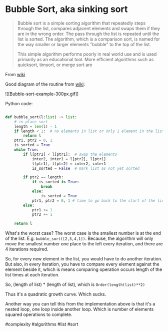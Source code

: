 # Bubble Sort, aka sinking sort

> Bubble sort is a simple sorting algorithm that repeatedly steps through the list, compares adjacent elements and swaps them if they are in the wrong order. The pass through the list is repeated until the list is sorted. The algorithm, which is a comparison sort, is named for the way smaller or larger elements "bubble" to the top of the list.
>
> This simple algorithm performs poorly in real world use and is used primarily as an educational tool. More efficient algorithms such as quicksort, timsort, or merge sort are

From [wiki](https://en.wikipedia.org/wiki/Bubble_sort)

Good diagram of the routine from [wiki](https://en.wikipedia.org/wiki/Bubble_sort#/media/File:Bubble-sort-example-300px.gif):

![[Bubble-sort-example-300px.gif]]

Python code:

```python

def bubble_sort(l:list) -> list:
    # in place sort
    length = len(l) - 1
    if length < 1:  # no elements in list or only 1 element in the list
        return l
    ptr1, ptr2 = 0, 1
    is_sorted = True
    while True:
        if l[ptr2] < l[ptr1]:  # swap the elements
            inter2, inter1 = l[ptr2], l[ptr1]
            l[ptr1], l[ptr2] = inter2, inter1
            is_sorted = False  # mark list as not yet sorted

        if ptr2 == length:
            if is_sorted is True:
                break
            else:
                is_sorted = True
            ptr1, ptr2 = 0, 1 # time to go back to the start of the list
        else:
            ptr1 += 1
            ptr2 += 1

    return l

```

What's the worst case? The worst case is the smallest number is at the end of the list. E.g. `bubble_sort([2,3,4,1])`. Because, the algorithm will only move the smallest number one place to the left every iteration, and there are 4 iterations required.

So, for every new element in the list, you would have to do another iteration. But also, in every iteration, you have to compare every element against the element beside it, which is means comparing operation occurs length of the list times at each iteration.

So, (length of list) * (length of list), which is `Order(length(list)**2)`

Thus it's a quadratic growth curve. Which sucks.

Another way you can tell this from the implementation above is that it's a nested loop, one loop inside another loop. Which is number of elements squared operations to complete.

#complexity
#algorithms
#list
#sort
